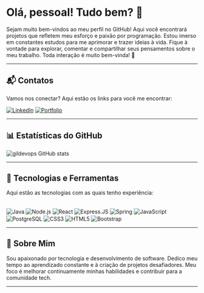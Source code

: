 # Olá, pessoal! Tudo bem? 👋

Sejam muito bem-vindos ao meu perfil no GitHub! Aqui você encontrará projetos que refletem meu esforço e paixão por programação. Estou imerso em constantes estudos para me aprimorar e trazer ideias à vida. Fique à vontade para explorar, comentar e compartilhar seus pensamentos sobre o meu trabalho. Toda interação é muito bem-vinda! 🚀

---

## 📬 Contatos

Vamos nos conectar? Aqui estão os links para você me encontrar:

[![LinkedIn](https://img.shields.io/badge/LinkedIn-0077B5?style=for-the-badge&logo=linkedin&logoColor=white)](https://www.linkedin.com/in/gilson-fonseca-78b6b4138/) 
[![Portfolio](https://img.shields.io/badge/Portfolio-000000?style=for-the-badge&logo=About.me&logoColor=white)](https://portfoliogildevson.netlify.app/)

---

## 📊 Estatísticas do GitHub

![gildevops GitHub stats](https://github-readme-stats.vercel.app/api?username=gildevops&show_icons=true&theme=radical)


---

## 🚀 Tecnologias e Ferramentas

Aqui estão as tecnologias com as quais tenho experiência:

<div style="display: inline_block"><br/>
    <img align="center" alt="Java" src="https://img.shields.io/badge/Java-ED8B00?style=for-the-badge&logo=openjdk&logoColor=white"/>
    <img align="center" alt="Node.js" src="https://img.shields.io/badge/Node.js-43853D?style=for-the-badge&logo=node.js&logoColor=white"/>
    <img align="center" alt="React" src="https://img.shields.io/badge/React-20232A?style=for-the-badge&logo=react&logoColor=61DAFB"/>
    <img align="center" alt="Express.JS" src="https://img.shields.io/badge/Express.js-404D59?style=for-the-badge"/>
    <img align="center" alt="Spring" src="https://img.shields.io/badge/Spring-6DB33F?style=for-the-badge&logo=spring&logoColor=white"/>
    <img align="center" alt="JavaScript" src="https://img.shields.io/badge/JavaScript-F7DF1E?style=for-the-badge&logo=javascript&logoColor=black"/>
    <img align="center" alt="PostgreSQL" src="https://img.shields.io/badge/PostgreSQL-316192?style=for-the-badge&logo=postgresql&logoColor=white"/>
    <img align="center" alt="CSS3" src="https://img.shields.io/badge/CSS3-1572B6?style=for-the-badge&logo=css3&logoColor=white"/>
    <img align="center" alt="HTML5" src="https://img.shields.io/badge/HTML5-E34F26?style=for-the-badge&logo=html5&logoColor=white"/>
    <img align="center" alt="Bootstrap" src="https://img.shields.io/badge/Bootstrap-563D7C?style=for-the-badge&logo=bootstrap&logoColor=white"/>
</div>

---

## 🌟 Sobre Mim

Sou apaixonado por tecnologia e desenvolvimento de software. Dedico meu tempo ao aprendizado constante e à criação de projetos desafiadores. Meu foco é melhorar continuamente minhas habilidades e contribuir para a comunidade tech.

---
